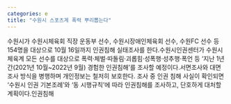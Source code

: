 ```yaml
---
categories: e
title: "수원시 스포츠계 폭력 뿌리뽑는다"
---
```

수원시가 수원시체육회 직장 운동부 선수, 수원시장애인체육회 선수, 수원FC 선수 등 154명을 대상으로 10월 16일까지 인권침해 실태조사를 한다.수원시인권센터가 수원시 체육계 모든 선수를 대상으로 폭력·체벌·따돌림·괴롭힘·성폭행·성추행·폭언 등 ‘지난 1년간(2021년 10월~2022년 9월) 경험한 인권침해’를 조사할 예정이다.서면조사와 대면조사 방식을 병행하며 개인정보는 철저히 보호한다. 조사 중 인권 침해 사실이 확인되면 ‘수원시 인권 기본조례’와 ‘동 시행규칙’에 따라 인권침해를 조사하고, 단호하게 대처할 계획이다.인권침해